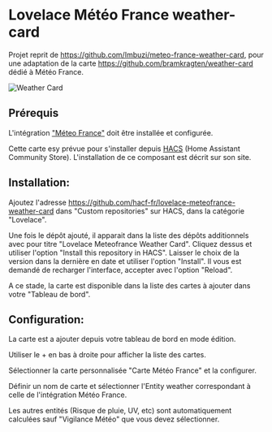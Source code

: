 # Lovelace Météo France weather-card

Projet reprit de https://github.com/Imbuzi/meteo-france-weather-card, pour une adaptation de la carte https://github.com/bramkragten/weather-card dédié à Météo France.

![Weather Card](https://github.com/hacf-fr/lovelace-meteofrance-weather-card/blob/Meteo-France/meteofrance-weather-card.png?raw=true)

## Prérequis

L'intégration ["Méteo France"](https://www.home-assistant.io/integrations/meteo_france) doit être installée et configurée.

Cette carte esy prévue pour s'installer depuis [HACS](https://hacs.xyz/) (Home Assistant Community Store). L'installation de ce composant est décrit sur son site.

## Installation:

Ajoutez l'adresse https://github.com/hacf-fr/lovelace-meteofrance-weather-card dans "Custom repositories" sur HACS, dans la catégorie "Lovelace".

Une fois le dépôt ajouté, il apparait dans la liste des dépôts additionnels avec pour titre "Lovelace Meteofrance Weather Card". Cliquez dessus et utiliser l'option "Install this repository in HACS". 
Laisser le choix de la version dans la dernière en date et utiliser l'option "Install".
Il vous est demandé de recharger l'interface, accepter avec l'option "Reload".


A ce stade, la carte est disponible dans la liste des cartes à ajouter dans votre "Tableau de bord".

## Configuration:

La carte est a ajouter depuis votre tableau de bord en mode édition.

Utiliser le + en bas à droite pour afficher la liste des cartes.

Sélectionner la carte personnalisée "Carte Météo France" et la configurer.

Définir un nom de carte et sélectionner l'Entity weather correspondant à celle de l'intégration Météo France.

Les autres entités (Risque de pluie, UV, etc) sont automatiquement calculées sauf "Vigilance Météo" que vous devez sélectionner.
